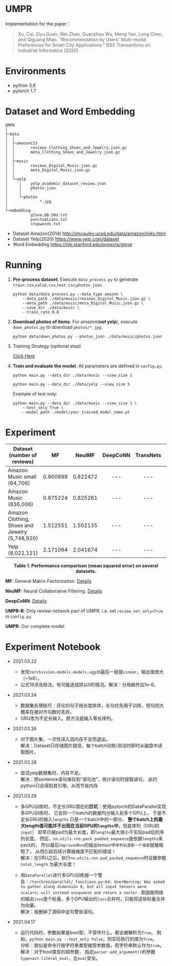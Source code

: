 UMPR
===
Implementation for the paper：
> Xu, Cai, Ziyu Guan, Wei Zhao, Quanzhou Wu, Meng Yan, Long Chen, and Qiguang Miao.
"Recommendation by Users' Multi-modal Preferences for Smart City Applications."
IEEE Transactions on Industrial Informatics (2020).

# Environments

+ python 3.8
+ pytorch 1.7

# Dataset and Word Embedding

```
UMPR
│
├─data
│  │
│  ├─amazonCSJ
│  │       reviews_Clothing_Shoes_and_Jewelry.json.gz
│  │       meta_Clothing_Shoes_and_Jewelry.json.gz
│  │
│  ├─music
│  │       reviews_Digital_Music.json.gz
│  │       meta_Digital_Music.json.gz
│  │
│  └─yelp
│     │    yelp_academic_dataset_review.json
│     │    photos.json
│     │
│     └─photos
│              *.jpg
│
└─embedding
           glove.6B.50d.txt
           punctuations.txt
           stopwords.txt
```

+ Dataset Amazon(2014) http://jmcauley.ucsd.edu/data/amazon/links.html
+ Dataset Yelp(2020) https://www.yelp.com/dataset
+ Word Embedding https://nlp.stanford.edu/projects/glove

# Running

1. **Pre-process dataset**. Execute `data_process.py` to generate
   `train.csv`,`valid.csv`,`test.csv`,`photos.json`.
    ```shell script
    python data/data_process.py --data_type amazon \
        --data_path ./data/music/reviews_Digital_Music.json.gz \
        --meta_path ./data/music/meta_Digital_Music.json.gz \
        --save_dir ./data/music \
        --train_rate 0.8
    ```

2. **Download photos of items**.
   For amazon(**not yelp**), execute `down_photos.py` to download `photos/*.jpg`.

    ```shell script
    python data/down_photos.py --photos_json ./data/music/photos.json
    ```

3. Training Strategy (optional step)

   [Click Here](./pretrain)

4. **Train and evaluate the model**. All parameters are defined in `config.py`.
    ```shell script
    python main.py --data_dir ./data/music --view_size 1
    ```
    ```shell script
    python main.py --data_dir ./data/yelp --view_size 5
    ```

    Example of test only:
    ```shell script
    python main.py --data_dir ./data/music --view_size 1 \
        --test_only True \
        --model_path ./model/your_trained_model_name.pt
    ```

# Experiment

<div align="center">

| Dataset (number of reviews) | MF | NeulMF | DeepCoNN | TransNets | MPCN | UMPR-R | UMPR |
| --- | :---: | :---: | :---: | :---: | :---: | :---: | :---: |
| Amazon Music small (64,706) | 0.900899 | 0.822472 | --- | --- | --- | 1.117017 | 0.925538 |
| Amazon Music (836,006)      | 0.875224 | 0.825261 | --- | --- | --- | 1.139187 | 0.955383 |
| Amazon Clothing, Shoes and Jewelry (5,748,920) | 1.512551 | 1.502135 | --- | --- | --- | 1.306969 | 1.218940 |
| Yelp (8,021,121)            | 2.171064 | 2.041674 | --- | --- | --- | 1.282475 | - |

</div>

<p align="center">
    <b>
        Table 1. 
        Performance comparison (mean squared error) on several datasets.
    </b>
</p>

**MF**: General Matrix Factorization.
[Details](https://github.com/iamwinter/MatrixFactorization)

**NeuMF**: Neural Collaborative Filtering.
[Details](https://github.com/iamwinter/NeuralCollaborativeFiltering)

**DeepCoNN**: [Details](https://github.com/iamwinter/DeepCoNN)

**UMPR-R**: Only review network part of UMPR. i.e. set `review_net_only=True` in `config.py`.

**UMPR**: Our complete model.

# Experiment Notebook

+ 2021.03.22

    - 发现`torchvision.models.models.vgg16`最后一层是`Linear`，输出值很大（~1e6）。
    - 公式18涉及除法，有可能造成除以0的情况。解决：分母额外加1e-6。

+ 2021.03.24

    - 数据集处理技巧：评论的句子按长度排序，长句优先用于训练，短句则大概率在被对齐句数时丢弃。
    - GRU改为不定长输入。原方法是输入等长序列。

+ 2021.03.26

    - 对于图片集，一次性读入因内存不足而退出。  
      解决：Dataset只存储图片路径，每个batch训练/测试时即时从磁盘中读取图片。

+ 2021.03.28

    - 尝试yelp数据集时，内存不足。  
      解决：把sentence语句保存到“语句池”，统计语句时提取语句， 此时python只会得到其引用，从而节省内存

+ 2021.03.29

    - 多GPU训练时，不定长GRU潜在的**巨坑**：使用pytorch的DataParallel实现多GPU训练时， 它会将一个batch的数据均分输入到多个GPU上， 于是不定长GRU的输入`lengths`
      只是一个batch中的一部分，
      **整个batch上的最大length值可能并不出现在当前GPU的`lengths`中**，但是序列（GRU的`input`） 却早已被pad为最大长度，即`lengths`最大值小于实际pad后的序列长度。
      然后，`nn.utils.rnn.pack_padded_sequence`是依据`lengths`来pack的， 所以最后`ImprovedRnn`的输出tensor中`序列长度那一个维度`就被缩短了，
      从而引起后续计算报维度不匹配的错误！  
      解决：在GRU之后，执行`nn.utils.rnn.pad_packed_sequence`时设置参数`total_length`
      为最大长度！

    - 用`DataParallel`进行多GPU训练报一个警告：`/torch/nn/parallel/_functions.py:64:
      UserWarning: Was asked to gather along dimension 0, but all input tensors were scalars; will instead unsqueeze and return a vector.`
      原因是网络的输出`loss`是个标量，多个GPU输出的`loss`合并时，只能将这些标量合并为向量。  
      解决：我删掉了源码中这句警告语句。

+ 2021.04.17

    - 运行代码时，参数如果是bool型，不管传什么，都会被解析为`True`。
      例如，`python main.py --test_only False`，则实际执行的值为`True`。  
      分析：貌似是命令行按字符串类型接受参数值，而字符串默认作为`true`。  
      解决：对于bool类型的超参数，
      指定`parser.add_argument()`的参数`type=ast.literal_eval`，比`eval`安全。
